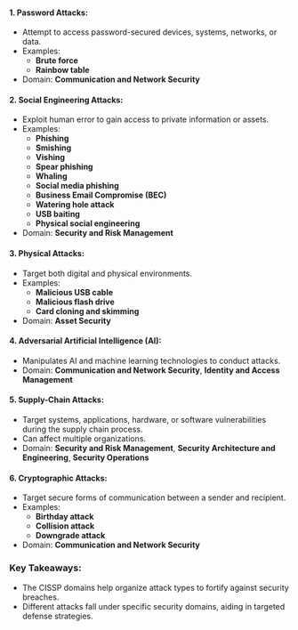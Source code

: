 

#### 1. **Password Attacks**:
   - Attempt to access password-secured devices, systems, networks, or data.
   - Examples: 
     - **Brute force**
     - **Rainbow table**
   - Domain: **Communication and Network Security**

#### 2. **Social Engineering Attacks**:
   - Exploit human error to gain access to private information or assets.
   - Examples:
     - **Phishing**
     - **Smishing**
     - **Vishing**
     - **Spear phishing**
     - **Whaling**
     - **Social media phishing**
     - **Business Email Compromise (BEC)**
     - **Watering hole attack**
     - **USB baiting**
     - **Physical social engineering**
   - Domain: **Security and Risk Management**

#### 3. **Physical Attacks**:
   - Target both digital and physical environments.
   - Examples:
     - **Malicious USB cable**
     - **Malicious flash drive**
     - **Card cloning and skimming**
   - Domain: **Asset Security**

#### 4. **Adversarial Artificial Intelligence (AI)**:
   - Manipulates AI and machine learning technologies to conduct attacks.
   - Domain: **Communication and Network Security**, **Identity and Access Management**

#### 5. **Supply-Chain Attacks**:
   - Target systems, applications, hardware, or software vulnerabilities during the supply chain process.
   - Can affect multiple organizations.
   - Domain: **Security and Risk Management**, **Security Architecture and Engineering**, **Security Operations**

#### 6. **Cryptographic Attacks**:
   - Target secure forms of communication between a sender and recipient.
   - Examples:
     - **Birthday attack**
     - **Collision attack**
     - **Downgrade attack**
   - Domain: **Communication and Network Security**

### Key Takeaways:
- The CISSP domains help organize attack types to fortify against security breaches.
- Different attacks fall under specific security domains, aiding in targeted defense strategies.